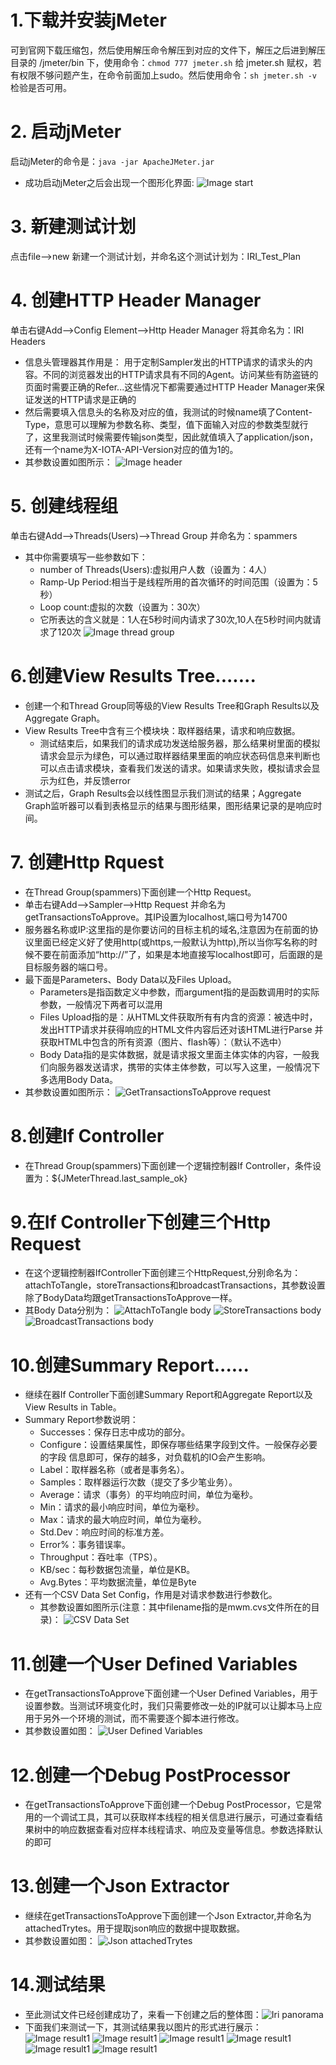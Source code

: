



# 1.下载并安装jMeter
  可到官网下载压缩包，然后使用解压命令解压到对应的文件下，解压之后进到解压目录的 /jmeter/bin 下，使用命令：`chmod 777 jmeter.sh` 给 jmeter.sh 赋权，若有权限不够问题产生，在命令前面加上sudo。然后使用命令：`sh jmeter.sh -v` 检验是否可用。

# 2. 启动jMeter
  启动jMeter的命令是：`java -jar ApacheJMeter.jar`
  - 成功启动jMeter之后会出现一个图形化界面:
  ![Image start](image_start.png)
  
# 3. 新建测试计划
  点击file-->new 新建一个测试计划，并命名这个测试计划为：IRI_Test_Plan
  
# 4. 创建HTTP Header Manager
  单击右键Add-->Config Element-->Http Header Manager
  将其命名为：IRI Headers
  
  - 信息头管理器其作用是： 用于定制Sampler发出的HTTP请求的请求头的内容。不同的浏览器发出的HTTP请求具有不同的Agent。访问某些有防盗链的页面时需要正确的Refer...这些情况下都需要通过HTTP Header Manager来保证发送的HTTP请求是正确的
  - 然后需要填入信息头的名称及对应的值，我测试的时候name填了Content-Type，意思可以理解为参数名称、类型，值下面输入对应的参数类型就行了，这里我测试时候需要传输json类型，因此就值填入了application/json，还有一个name为X-IOTA-API-Version对应的值为1的。
  - 其参数设置如图所示：
  ![Image header](image_header.png)
  
# 5. 创建线程组
  单击右键Add-->Threads(Users)-->Thread Group 并命名为：spammers
  - 其中你需要填写一些参数如下：
    - number of Threads(Users):虚拟用户人数（设置为：4人）
    - Ramp-Up Period:相当于是线程所用的首次循环的时间范围（设置为：5秒）
    - Loop count:虚拟的次数（设置为：30次）
    - 它所表达的含义就是：1人在5秒时间内请求了30次,10人在5秒时间内就请求了120次
    ![Image thread group](image_thread_group.png)

# 6.创建View Results Tree.......
- 创建一个和Thread Group同等级的View Results Tree和Graph Results以及Aggregate Graph。
- View Results Tree中含有三个模块块：取样器结果，请求和响应数据。
  - 测试结束后，如果我们的请求成功发送给服务器，那么结果树里面的模拟请求会显示为绿色，可以通过取样器结果里面的响应状态码信息来判断也可以点击请求模块，查看我们发送的请求。如果请求失败，模拟请求会显示为红色，并反馈error
- 测试之后，Graph Results会以线性图显示我们测试的结果；Aggregate Graph监听器可以看到表格显示的结果与图形结果，图形结果记录的是响应时间。

# 7. 创建Http Rquest
  - 在Thread Group(spammers)下面创建一个Http Request。
  - 单击右键Add-->Sampler-->Http Request   并命名为getTransactionsToApprove。其IP设置为localhost,端口号为14700
  - 服务器名称或IP:这里指的是你要访问的目标主机的域名,注意因为在前面的协议里面已经定义好了使用http(或https,一般默认为http),所以当你写名称的时候不要在前面添加“http://”了，如果是本地直接写localhost即可，后面跟的是目标服务器的端口号。
  - 最下面是Parameters、Body Data以及Files Upload。
    - Parameters是指函数定义中参数，而argument指的是函数调用时的实际参数，一般情况下两者可以混用
    - Files Upload指的是：从HTML文件获取所有有内含的资源：被选中时，发出HTTP请求并获得响应的HTML文件内容后还对该HTML进行Parse 并获取HTML中包含的所有资源（图片、flash等）：（默认不选中）
    - Body Data指的是实体数据，就是请求报文里面主体实体的内容，一般我们向服务器发送请求，携带的实体主体参数，可以写入这里，一般情况下多选用Body Data。
  - 其参数设置如图所示：
  ![GetTransactionsToApprove request](getTransactionsToApprove_request.png)

# 8.创建If Controller
- 在Thread Group(spammers)下面创建一个逻辑控制器If Controller，条件设置为：${JMeterThread.last_sample_ok}
    
# 9.在If Controller下创建三个Http Request
- 在这个逻辑控制器IfController下面创建三个HttpRequest,分别命名为：attachToTangle，storeTransactions和broadcastTransactions，其参数设置除了BodyData均跟getTransactionsToApprove一样。
- 其Body Data分别为：
     ![AttachToTangle body](attachToTangle_body.png)
     ![StoreTransactions body](storeTransactions_body.png)
     ![BroadcastTransactions body](broadcastTransactions_body.png)
     
# 10.创建Summary Report......
- 继续在器If Controller下面创建Summary Report和Aggregate Report以及View Results in Table。
- Summary Report参数说明： 
  - Successes：保存日志中成功的部分。
  - Configure：设置结果属性，即保存哪些结果字段到文件。一般保存必要的字段 信息即可，保存的越多，对负载机的IO会产生影响。
  - Label：取样器名称（或者是事务名）。
  - Samples：取样器运行次数（提交了多少笔业务）。
  - Average：请求（事务）的平均响应时间，单位为毫秒。
  - Min：请求的最小响应时间，单位为毫秒。
  - Max：请求的最大响应时间，单位为毫秒。
  - Std.Dev：响应时间的标准方差。
  - Error%：事务错误率。
  - Throughput：吞吐率（TPS）。
  - KB/sec：每秒数据包流量，单位是KB。
  - Avg.Bytes：平均数据流量，单位是Byte
- 还有一个CSV Data Set Config，作用是对请求参数进行参数化。
  - 其参数设置如图所示(注意：其中filename指的是mwm.cvs文件所在的目录)：
     ![CSV Data Set](CSV_Data_Set.png)
     
# 11.创建一个User Defined Variables
- 在getTransactionsToApprove下面创建一个User Defined Variables，用于设置参数。当测试环境变化时，我们只需要修改一处的IP就可以让脚本马上应用于另外一个环境的测试，而不需要逐个脚本进行修改。
- 其参数设置如图：
     ![User Defined Variables](User_Defined_Variables.png)

# 12.创建一个Debug PostProcessor
- 在getTransactionsToApprove下面创建一个Debug PostProcessor，它是常用的一个调试工具，其可以获取样本线程的相关信息进行展示，可通过查看结果树中的响应数据查看对应样本线程请求、响应及变量等信息。参数选择默认的即可

# 13.创建一个Json Extractor
- 继续在getTransactionsToApprove下面创建一个Json Extractor,并命名为attachedTrytes。用于提取json响应的数据中提取数据。
- 其参数设置如图：
  ![Json attachedTrytes](json_attachedTrytes.png)

# 14.测试结果
- 至此测试文件已经创建成功了，来看一下创建之后的整体图：![Iri panorama](iri_panorama.png)
- 下面我们来测试一下，其测试结果我以图片的形式进行展示：
  ![Image result1](image_result1.png)
  ![Image result1](image_result2.png)
  ![Image result1](image_result3.png)
  ![Image result1](image_result4.png)
  ![Image result1](image_result5.png)
  ![Image result1](image_result6.png)
    